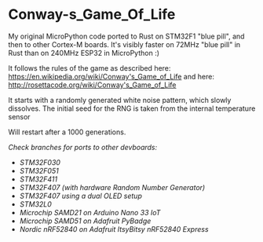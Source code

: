 # Conway-s_Game_Of_Life

My original MicroPython code ported to Rust on STM32F1 "blue pill", and then to other Cortex-M boards.
It's visibly faster on 72MHz "blue pill" in Rust than on 240MHz ESP32 in MicroPython :)

It follows the rules of the game as described here: https://en.wikipedia.org/wiki/Conway's_Game_of_Life
and here: http://rosettacode.org/wiki/Conway's_Game_of_Life

It starts with a randomly generated white noise pattern, which slowly dissolves. 
The initial seed for the RNG is taken from the internal temperature sensor

Will restart after a 1000 generations.

_Check branches for ports to other devboards:_
* _STM32F030_
* _STM32F051_
* _STM32F411_
* _STM32F407 (with hardware Random Number Generator)_
* _STM32F407 using a dual OLED setup_
* _STM32L0_
* _Microchip SAMD21 on Arduino Nano 33 IoT_
* _Microchip SAMD51 on Adafruit PyBadge_
* _Nordic nRF52840 on Adafruit ItsyBitsy nRF52840 Express_



